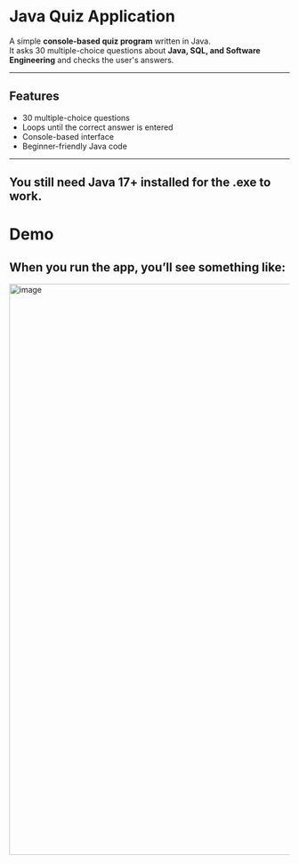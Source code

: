 # Java Quiz Application

A simple **console-based quiz program** written in Java.  
It asks 30 multiple-choice questions about **Java, SQL, and Software Engineering** and checks the user's answers.  

---

## Features
- 30 multiple-choice questions
- Loops until the correct answer is entered
- Console-based interface
- Beginner-friendly Java code

---
## You still need Java 17+ installed for the .exe to work.

# Demo
## When you run the app, you’ll see something like:

<img width="1920" height="1027" alt="image" src="https://github.com/user-attachments/assets/e91470b6-c559-48ec-928a-19b1ad8b2c99" />
